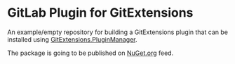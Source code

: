# GitLab Plugin for GitExtensions
An example/empty repository for building a GitExtensions plugin that can be installed using [GitExtensions.PluginManager](https://github.com/gitextensions/gitextensions.pluginmanager).

The package is going to be published on [NuGet.org](https://www.nuget.org/packages/GitExtensions.PluginTemplate) feed.
